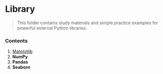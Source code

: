# Library
 > This folder contains study materials and simple practice examples for powerful external Python libraries.

### Contents

1. [Matplotlib]('../My-Educational-Oasis/Python/Library/matplotlib')
2. **NumPy**
3. **Pandas**
4. **Seaborn**
